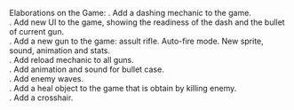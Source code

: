 Elaborations on the Game:
    . Add a dashing mechanic to the game.\
    . Add new UI to the game, showing the readiness of the dash and the bullet of current gun.\
    . Add a new gun to the game: assult rifle. Auto-fire mode. New sprite, sound, animation and stats.\
    . Add reload mechanic to all guns.\
    . Add animation and sound for bullet case.\
    . Add enemy waves. \
    . Add a heal object to the game that is obtain by killing enemy. \
    . Add a crosshair. 